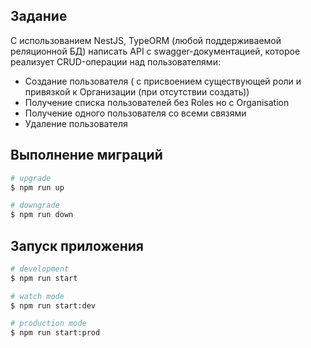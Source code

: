 

## Задание

С использованием NestJS, TypeORM (любой поддерживаемой реляционной БД) написать API с swagger-документацией, которое реализует CRUD-операции над пользователями:

- Создание пользователя ( c присвоением существующей роли и привязкой к Организации (при отсутствии создать))
- Получение списка пользователей без Roles но с Organisation
- Получение одного пользователя со всеми связями
- Удаление пользователя

## Выполнение миграций

```bash
# upgrade
$ npm run up

# downgrade
$ npm run down
```

## Запуск приложения

```bash
# development
$ npm run start

# watch mode
$ npm run start:dev

# production mode
$ npm run start:prod
```
